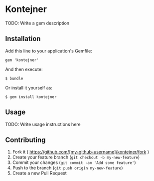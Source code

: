 # Kontejner

TODO: Write a gem description

## Installation

Add this line to your application's Gemfile:

    gem 'kontejner'

And then execute:

    $ bundle

Or install it yourself as:

    $ gem install kontejner

## Usage

TODO: Write usage instructions here

## Contributing

1. Fork it ( https://github.com/[my-github-username]/kontejner/fork )
2. Create your feature branch (`git checkout -b my-new-feature`)
3. Commit your changes (`git commit -am 'Add some feature'`)
4. Push to the branch (`git push origin my-new-feature`)
5. Create a new Pull Request
